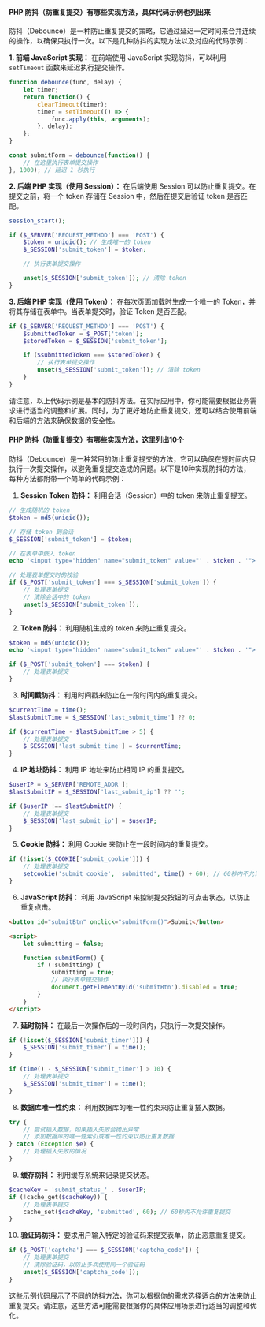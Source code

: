 #### PHP 防抖（防重复提交）有哪些实现方法，具体代码示例也列出来

防抖（Debounce）是一种防止重复提交的策略，它通过延迟一定时间来合并连续的操作，以确保只执行一次。以下是几种防抖的实现方法以及对应的代码示例：

**1. 前端 JavaScript 实现：**
在前端使用 JavaScript 实现防抖，可以利用 `setTimeout` 函数来延迟执行提交操作。

```javascript
function debounce(func, delay) {
    let timer;
    return function() {
        clearTimeout(timer);
        timer = setTimeout(() => {
            func.apply(this, arguments);
        }, delay);
    };
}

const submitForm = debounce(function() {
    // 在这里执行表单提交操作
}, 1000); // 延迟 1 秒执行
```

**2. 后端 PHP 实现（使用 Session）：**
在后端使用 Session 可以防止重复提交。在提交之前，将一个 token 存储在 Session 中，然后在提交后验证 token 是否匹配。

```php
session_start();

if ($_SERVER['REQUEST_METHOD'] === 'POST') {
    $token = uniqid(); // 生成唯一的 token
    $_SESSION['submit_token'] = $token;

    // 执行表单提交操作

    unset($_SESSION['submit_token']); // 清除 token
}
```

**3. 后端 PHP 实现（使用 Token）：**
在每次页面加载时生成一个唯一的 Token，并将其存储在表单中。当表单提交时，验证 Token 是否匹配。

```php
if ($_SERVER['REQUEST_METHOD'] === 'POST') {
    $submittedToken = $_POST['token'];
    $storedToken = $_SESSION['submit_token'];

    if ($submittedToken === $storedToken) {
        // 执行表单提交操作
        unset($_SESSION['submit_token']); // 清除 token
    }
}
```

请注意，以上代码示例是基本的防抖方法。在实际应用中，你可能需要根据业务需求进行适当的调整和扩展。同时，为了更好地防止重复提交，还可以结合使用前端和后端的方法来确保数据的安全性。


#### PHP 防抖（防重复提交）有哪些实现方法，这里列出10个

防抖（Debounce）是一种常用的防止重复提交的方法，它可以确保在短时间内只执行一次提交操作，以避免重复提交造成的问题。以下是10种实现防抖的方法，每种方法都附带一个简单的代码示例：

1. **Session Token 防抖：**
   利用会话（Session）中的 token 来防止重复提交。

```php
// 生成随机的 token
$token = md5(uniqid());

// 存储 token 到会话
$_SESSION['submit_token'] = $token;

// 在表单中嵌入 token
echo '<input type="hidden" name="submit_token" value="' . $token . '">';

// 处理表单提交时的校验
if ($_POST['submit_token'] === $_SESSION['submit_token']) {
    // 处理表单提交
    // 清除会话中的 token
    unset($_SESSION['submit_token']);
}
```

2. **Token 防抖：**
   利用随机生成的 token 来防止重复提交。

```php
$token = md5(uniqid());
echo '<input type="hidden" name="submit_token" value="' . $token . '">';

if ($_POST['submit_token'] === $token) {
    // 处理表单提交
}
```

3. **时间戳防抖：**
   利用时间戳来防止在一段时间内的重复提交。

```php
$currentTime = time();
$lastSubmitTime = $_SESSION['last_submit_time'] ?? 0;

if ($currentTime - $lastSubmitTime > 5) {
    // 处理表单提交
    $_SESSION['last_submit_time'] = $currentTime;
}
```

4. **IP 地址防抖：**
   利用 IP 地址来防止相同 IP 的重复提交。

```php
$userIP = $_SERVER['REMOTE_ADDR'];
$lastSubmitIP = $_SESSION['last_submit_ip'] ?? '';

if ($userIP !== $lastSubmitIP) {
    // 处理表单提交
    $_SESSION['last_submit_ip'] = $userIP;
}
```

5. **Cookie 防抖：**
   利用 Cookie 来防止在一段时间内的重复提交。

```php
if (!isset($_COOKIE['submit_cookie'])) {
    // 处理表单提交
    setcookie('submit_cookie', 'submitted', time() + 60); // 60秒内不允许重复提交
}
```

6. **JavaScript 防抖：**
   利用 JavaScript 来控制提交按钮的可点击状态，以防止重复点击。

```html
<button id="submitBtn" onclick="submitForm()">Submit</button>

<script>
    let submitting = false;

    function submitForm() {
        if (!submitting) {
            submitting = true;
            // 执行表单提交操作
            document.getElementById('submitBtn').disabled = true;
        }
    }
</script>
```

7. **延时防抖：**
   在最后一次操作后的一段时间内，只执行一次提交操作。

```php
if (!isset($_SESSION['submit_timer'])) {
    $_SESSION['submit_timer'] = time();
}

if (time() - $_SESSION['submit_timer'] > 10) {
    // 处理表单提交
    $_SESSION['submit_timer'] = time();
}
```

8. **数据库唯一性约束：**
   利用数据库的唯一性约束来防止重复插入数据。

```php
try {
    // 尝试插入数据，如果插入失败会抛出异常
    // 添加数据库的唯一性索引或唯一性约束以防止重复数据
} catch (Exception $e) {
    // 处理插入失败的情况
}
```

9. **缓存防抖：**
   利用缓存系统来记录提交状态。

```php
$cacheKey = 'submit_status_' . $userIP;
if (!cache_get($cacheKey)) {
    // 处理表单提交
    cache_set($cacheKey, 'submitted', 60); // 60秒内不允许重复提交
}
```

10. **验证码防抖：**
    要求用户输入特定的验证码来提交表单，防止恶意重复提交。

```php
if ($_POST['captcha'] === $_SESSION['captcha_code']) {
    // 处理表单提交
    // 清除验证码，以防止多次使用同一个验证码
    unset($_SESSION['captcha_code']);
}
```

这些示例代码展示了不同的防抖方法，你可以根据你的需求选择适合的方法来防止重复提交。请注意，这些方法可能需要根据你的具体应用场景进行适当的调整和优化。